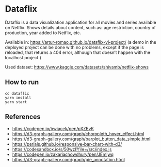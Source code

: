 # Dataflix
Dataflix is a data visualization application for all movies and series available on Netflix. Shows details about content, such as: age restriction, country of production, year added to Netflix, etc.

Available in: https://artur-romao.github.io/dataflix-vi-project/
(a demo in the deployed project can be done with no problems, except if the page is reloaded, that returns a 404 error, although that doesn’t happen with the localhost project.)

Used dataset: https://www.kaggle.com/datasets/shivamb/netflix-shows 

## How to run
```
cd dataflix
yarn install
yarn start
```

## References 
* https://codepen.io/bwiacek/pen/pXZEvK
* https://d3-graph-gallery.com/graph/choropleth_hover_effect.html
* https://d3-graph-gallery.com/graph/barplot_button_data_simple.html
* https://perials.github.io/responsive-bar-chart-with-d3/
* https://codesandbox.io/s/50wzl?file=/src/index.js
* https://codepen.io/zakariachowdhury/pen/JEmjwq
* https://d3-graph-gallery.com/graph/pie_annotation.html
